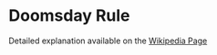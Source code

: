 # Doomsday Rule
Detailed explanation available on the [Wikipedia Page]

[Wikipedia Page]: https://en.wikipedia.org/wiki/Doomsday_rule

